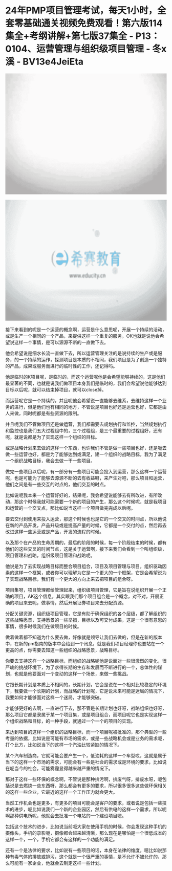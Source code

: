 # 24年PMP项目管理考试，每天1小时，全套零基础通关视频免费观看！第六版114集全+考纲讲解+第七版37集全 - P13：0104、运营管理与组织级项目管理 - 冬x溪 - BV13e4JeiEta

![](img/a60f35f49b350a0011ee965fa9906cce_0.png)

![](img/a60f35f49b350a0011ee965fa9906cce_1.png)

接下来看到的呢是一个运营的概念啊，运营是什么意思呢，开展一个持续的活动，或是生产一个相同的一个产品，来提供这样一个重复的服务，OK也就是说他会希望说这样一个事情，是可以源源不断的一直做下去。

他会希望说是细水长流一直做下去，所以运营管理关注的是说持续的生产或是服务，的一个持续的运作，探测项目是本质的不相同，我们项目是为了创造一个独特的产品，成果或服务而进行的临时性的工作，还记得吗。

他是临时的K项目呢，是临时的，而这个运营呢他是会希望能够持续的，这是他们最显著的不同，也就是说我们做项目本身我们是临时的，我们会希望说他能够达到目标以后呢，就可以结束掉项目，就可以close掉。

而运营呢它是一个持续的，并且呢他会希望说一直能够去维系，去维持这样一个业务的进行，但是他们也有相同的地方，不管说是项目也好还是运营也好，它都是由人来做，同时呢都是有些资源的限制。

并且呢我们不管做项目还是做运营，我们都需要去规划执行和监控，当然规划执行和监控也是我们五大过程组中的，三个过程组，是三个最重要的过程组好，还有呢，就是说都是为了实现这样一个组织的目标。

或是战略计划来去做的这样一个东西，也许我们不管是做一些项目也好，还是呃去做一些运营也好，都是为了能够达到或满足，建一个组织的战略目标，我为了满足一个组织战略目标，我会去做一干一些项目。

做完一些项目以后呢，有一部分有一些项目可能会投入到运营，那么这样一个运营呢，也是可能为了能够去源源不断的去有收益呀，来产生对吧，那么项目和运营，他们之间是有一些交互的时点的，他们交互的时点。

比如说呃我本来一个运营好好的，结果呢，我会希望说能够去有所改进，有所改动，那这个时候我就可能需要一个新的项目的产生，那么这个时候呢，就是我项目和运营的一个交叉点，那比如说当这样一个项目做完完成以后呢。

要去交付到使用来投入运营，那这个时候也也是它的一个交叉的时间点，所以他说在新的产品开发，产品升级或是提高产量的时候，它都是一个交付的点，然后再去改进这样一些运营或是产品，开发的流程的时候。

以及那个在产品的生命周期的，最后的阶段的时候，每一个阶段结束的时候，都有他们的这些交叉的时间节点，这是关于运营啊，接下来我们会看到一个叫组织级，项目管理和战略，组织级项目管理和战略呢。

他说是为了去实现战略目标而整合项目组合，项目及项目管理与项目，组织驱动因素的这样一个框架，或者你可以理解为它是一个更大的一个框架，它是会希望说为了实现战略目标，我们有一个更大的方向上来去把项目的组合呀。

项目集呀，项目管理都给管理起来，组织级项目管理，它是旨在说组织开展一个正确的项目，AK这个信息，其实跟我们那个项目组合是一个概念，对不对，开展正确的项目来去呃，做事情，然后开展证券项目来去分配资源。

分配关键资源，组织级项目管理，它是有助于确保组织的各个层级，都了解组织的这些战略愿景，支持愿景的一些举措，目标以及可交付成果，这是一个很有意思的事情，很多时候我们在做项目的时候。

做着做着都不知道为什么要去做，好像就是领导让我们去做的，但是在新的版本中，在新的pm指南的版本中会给到一个讯息，就是我们项目经理你也要站在一个更高的点，你需要去知道一些组织的战略愿景，战略目标。

你要去支持这样一个战略目标，而组织的战略呢他是说面对一些很激烈的变化，很严峻的挑战环境下，为了求得长期的生存和发展而不断进行的一个，总体性的谋划，也就是他要面对一个变动的这样一个场景，来做一些挑战。

它跟长期计划是本质上不相同的，长期计划，它会是说在一个相对比较稳定的环境下，我要做一个长期的计划，而战略的计划呢，它是说未来可能是迷局的情况下，我要如何才能够面对这样一个迷局，才能够突破。

才能够更好的去啊，一直进行下去，那不管是长期计划也好呀，战略组织也好呀，那么项目它都是隶属于某一个项目集，或是项目组合，而项目呢它也是实现这样一个组织战略和目标，的一种手段，就通过一个一个的项目的实现。

来达到项目的这样一个组织的战略目标，而一个项目呢被批准的，那个典型的一些考量的依据，比如说是可能有市场的需求，或是一些战略机会或是业务的需求呃，打个比方，比如说当下的这样一个汽油比较紧缺的情况下。

某个汽车制造商，它就可能会要产生一个，低油耗的这样一个车型哎，这就是属于当下的这样一个市场的需求，可能会有一些是社会的需求或是环境的要求，比如说在呃当今的社会，可能雾霾显得越来越严重的情况下。

那对于这样一些环保的概念啊，不管说是那种排污啊，排废气呀，排废水呀，呃包括说是去燃烧一些东西呀，那么都会有更多的要求，所以很多很多这些做环保相关的这样一些企业，它最近的这样一个工作压力就会更大。

当然工作机会也是更多，有更多的项目可能会是客户的要求，或者说是包括一些技术的进步，呃比如说我们一个新的企业园区，然后有供电的这样一个需求，所以呢啊那种供电所呢，他就会去批准一个电站的一个建设项目嗯。

包括这个技术的进步，比如说当前呃大家在使用手机的时候，你会发现这种手机的摄像头，手机的录影呃，摄像都会越来越清晰，那么现在是哪怕是一个很低成本的这样一个，一个，手机它都会有这样的一个功能的满足。

还有一个是法律的要求，比如说有一些项目的话，本身在法律的维度，嗯比如说那种有毒气体的排放或排污，这个就是一个很严重的事情，是不允许不被允许的，那么可能有一家企业，他就会去制定这样一些计划。

